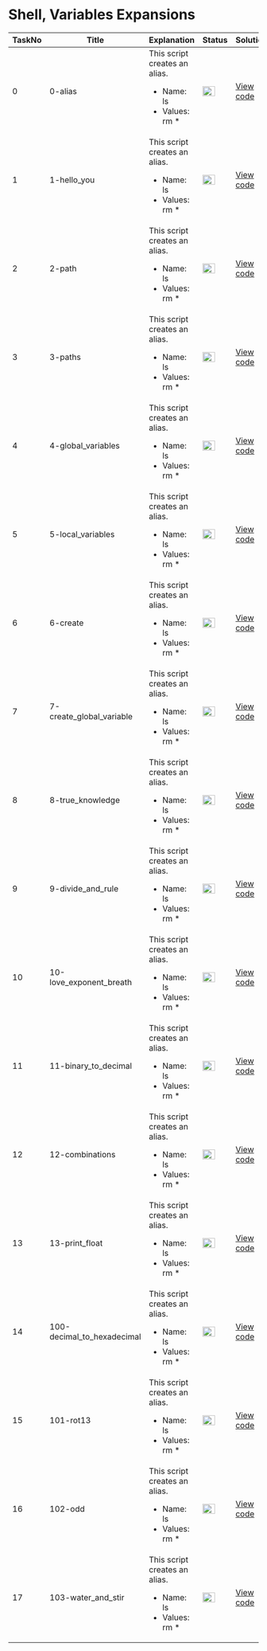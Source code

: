 <h1> Shell, Variables Expansions </h1>

| TaskNo   | Title |  Explanation | Status | Solution  |
|-----|--------------------|-----------------------------------------------|-------|----------|
| 0 | <p>0-alias</p> | This script creates an alias. <ul><li>Name: ls</li><li> Values: rm * </li></ul> | <img src="https://www.pngmart.com/files/3/Green-Tick-PNG-Picture.png" width="25" height="20"/> | <a href=""> View code </a> | 
| 1 | <p>1-hello_you</p> | This script creates an alias. <ul><li>Name: ls</li><li> Values: rm * </li></ul> | <img src="https://www.pngmart.com/files/3/Green-Tick-PNG-Picture.png" width="25" height="20"/>  | <a href="https://github.com/Gtindi/myLeetcodeSolutions/blob/main/Binary_Search/Binary_search/solution.py">View code</a> |
| 2 | <p>2-path</p> | This script creates an alias. <ul><li>Name: ls</li><li> Values: rm * </li></ul> | <img src="https://www.pngmart.com/files/3/Green-Tick-PNG-Picture.png" width="25" height="20"/>  | <a href="https://github.com/Gtindi/myLeetcodeSolutions/blob/main/Binary_Search/Binary_search/solution.py">View code</a> |
| 3 | <p>3-paths</p> | This script creates an alias. <ul><li>Name: ls</li><li> Values: rm * </li></ul> | <img src="https://www.pngmart.com/files/3/Green-Tick-PNG-Picture.png" width="25" height="20"/> | <a href="https://github.com/Gtindi/myLeetcodeSolutions/blob/main/Binary_Search/First_bad_version/solution.py">View code</a> |
| 4 | <p>4-global_variables</p> | This script creates an alias. <ul><li>Name: ls</li><li> Values: rm * </li></ul> | <img src="https://www.pngmart.com/files/3/Green-Tick-PNG-Picture.png" width="25" height="20"/>  | <a href="https://github.com/Gtindi/myLeetcodeSolutions/blob/main/Tree/Validate_binary_search_tree/solution.py">View code</a> |
| 5 | <p>5-local_variables</p>| This script creates an alias. <ul><li>Name: ls</li><li> Values: rm * </li></ul> | <img src="https://www.pngmart.com/files/3/Green-Tick-PNG-Picture.png" width="25" height="20"/>  | <a href="https://github.com/Gtindi/myLeetcodeSolutions/blob/main/Tree/N-ary_Tree_preorder_traversal/solution.py"> View code </a> |
| 6 | <p>6-create</p> | This script creates an alias. <ul><li>Name: ls</li><li> Values: rm * </li></ul> | <img src="https://www.pngmart.com/files/3/Green-Tick-PNG-Picture.png" width="25" height="20"/>  | <a href="https://github.com/Gtindi/myLeetcodeSolutions/blob/main/Linked_List/Merge_Two_Sorted_Lists/solution.py">View code</a> |
| 7 | <p>7-create_global_variable</p> | This script creates an alias. <ul><li>Name: ls</li><li> Values: rm * </li></ul> | <img src="https://www.pngmart.com/files/3/Green-Tick-PNG-Picture.png" width="25" height="20"/>  | <a href="https://github.com/Gtindi/myLeetcodeSolutions/blob/main/Linked_List/Reverse_Linked_List/solution.py">View code</a> |
| 8 | <p>8-true_knowledge</p>| This script creates an alias. <ul><li>Name: ls</li><li> Values: rm * </li></ul> | <img src="https://www.pngmart.com/files/3/Green-Tick-PNG-Picture.png" width="25" height="20"/>  | <a href="https://github.com/Gtindi/myLeetcodeSolutions/blob/main/Tree/Lowest_common_ancestor_of_a_binary_search_tree/solution.py">View code</a> |
| 9 | <p>9-divide_and_rule</p> | This script creates an alias. <ul><li>Name: ls</li><li> Values: rm * </li></ul> | <img src="https://www.pngmart.com/files/3/Green-Tick-PNG-Picture.png" width="25" height="20"/>  | <a href="https://github.com/Gtindi/myLeetcodeSolutions/blob/main/String/Is_Subsequence/solution.py">View code</a> |
| 10 |<p>10-love_exponent_breath</p> | This script creates an alias. <ul><li>Name: ls</li><li> Values: rm * </li></ul> | <img src="https://www.pngmart.com/files/3/Green-Tick-PNG-Picture.png" width="25" height="20"/>  | <a href="https://github.com/Gtindi/myLeetcodeSolutions/blob/main/Prefix_Sum/Find_pivot_index/solution.py">View code</a> |
| 11 |<p>11-binary_to_decimal</p> | This script creates an alias. <ul><li>Name: ls</li><li> Values: rm * </li></ul> | <img src="https://www.pngmart.com/files/3/Green-Tick-PNG-Picture.png" width="25" height="20"/>  | <a href="https://github.com/Gtindi/myLeetcodeSolutions/blob/main/String/Isomorphic_strings/solution.py">View code</a> |
| 12 |<p>12-combinations</p> | This script creates an alias. <ul><li>Name: ls</li><li> Values: rm * </li></ul> | <img src="https://www.pngmart.com/files/3/Green-Tick-PNG-Picture.png" width="25" height="20"/>  | <a href="https://github.com/Gtindi/myLeetcodeSolutions/blob/main/Linked_List/Middle_of_the_linked_list/solution.py">View code</a> |
| 13 |<p>13-print_float</p> | This script creates an alias. <ul><li>Name: ls</li><li> Values: rm * </li></ul> | <img src="https://www.pngmart.com/files/3/Green-Tick-PNG-Picture.png" width="25" height="20"/>  | <a href="https://github.com/Gtindi/myLeetcodeSolutions/blob/main/Linked_List/Linked_list_cycle_2/solution.py">View code</a> |
| 14 |<p>100-decimal_to_hexadecimal</p> | This script creates an alias. <ul><li>Name: ls</li><li> Values: rm * </li></ul> | <img src="https://www.pngmart.com/files/3/Green-Tick-PNG-Picture.png" width="25" height="20"/>  | <a href="https://github.com/Gtindi/myLeetcodeSolutions/blob/main/Greedy/Stock/solution.py">View code</a> |
| 15 |<p>101-rot13</p> | This script creates an alias. <ul><li>Name: ls</li><li> Values: rm * </li></ul> | <img src="https://www.pngmart.com/files/3/Green-Tick-PNG-Picture.png" width="25" height="20"/>  | <a href="https://github.com/Gtindi/myLeetcodeSolutions/blob/main/Greedy/Longest_palindrome/solution.py">View code</a> |
| 16 |<p>102-odd</p> | This script creates an alias. <ul><li>Name: ls</li><li> Values: rm * </li></ul> | <img src="https://www.pngmart.com/files/3/Green-Tick-PNG-Picture.png" width="25" height="20"/>  | <a href="https://github.com/Gtindi/myLeetcodeSolutions/blob/main/Random_Problems/Two_Sum/solution.py">View code</a> |
| 17 |<p>103-water_and_stir</p> | This script creates an alias. <ul><li>Name: ls</li><li> Values: rm * </li></ul> | <img src="https://www.pngmart.com/files/3/Green-Tick-PNG-Picture.png" width="25" height="20"/>  | <a href="https://github.com/Gtindi/myLeetcodeSolutions/blob/main/Greedy/Palindrome_Number/solution.py">View code</a> |